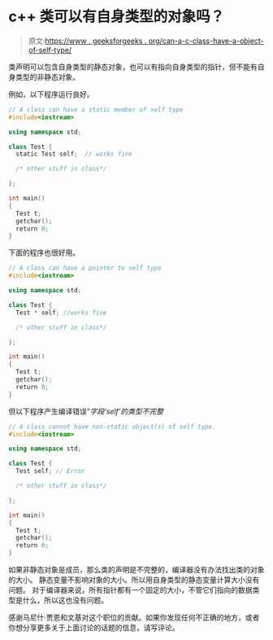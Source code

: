 # c++ 类可以有自身类型的对象吗？

> 原文:[https://www . geeksforgeeks . org/can-a-c-class-have-a-object-of-self-type/](https://www.geeksforgeeks.org/can-a-c-class-have-an-object-of-self-type/)

类声明可以包含自身类型的静态对象，也可以有指向自身类型的指针，但不能有自身类型的非静态对象。

例如，以下程序运行良好。

```cpp
// A class can have a static member of self type
#include<iostream>

using namespace std;

class Test {
  static Test self;  // works fine

  /* other stuff in class*/ 

};

int main()
{
  Test t;
  getchar();
  return 0;
}
```

下面的程序也很好用。

```cpp
// A class can have a pointer to self type
#include<iostream>

using namespace std;

class Test {
  Test * self; //works fine

  /* other stuff in class*/ 

};

int main()
{
  Test t;
  getchar();
  return 0;
}
```

但以下程序产生编译错误“*字段‘self’的类型不完整*

```cpp
// A class cannot have non-static object(s) of self type.
#include<iostream>

using namespace std;

class Test {
  Test self; // Error

  /* other stuff in class*/ 

};

int main()
{
  Test t;
  getchar();
  return 0;
}
```

如果非静态对象是成员，那么类的声明是不完整的，编译器没有办法找出类的对象的大小。
静态变量不影响对象的大小。所以用自身类型的静态变量计算大小没有问题。
对于编译器来说，所有指针都有一个固定的大小，不管它们指向的数据类型是什么，所以这也没有问题。

感谢马尼什·贾恩和文基对这个职位的贡献。如果你发现任何不正确的地方，或者你想分享更多关于上面讨论的话题的信息，请写评论。
